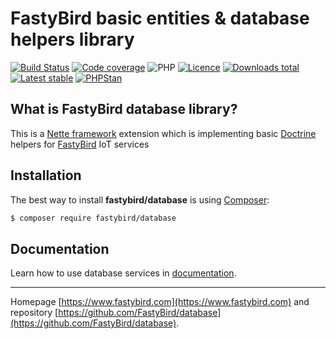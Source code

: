 # FastyBird basic entities & database helpers library

[![Build Status](https://img.shields.io/travis/com/FastyBird/database.svg?style=flat-square)](https://travis-ci.com/FastyBird/database)
[![Code coverage](https://img.shields.io/coveralls/FastyBird/database.svg?style=flat-square)](https://coveralls.io/r/FastyBird/database)
![PHP](https://img.shields.io/packagist/php-v/fastybird/database?style=flat-square)
[![Licence](https://img.shields.io/packagist/l/FastyBird/database.svg?style=flat-square)](https://packagist.org/packages/FastyBird/database)
[![Downloads total](https://img.shields.io/packagist/dt/FastyBird/database.svg?style=flat-square)](https://packagist.org/packages/FastyBird/database)
[![Latest stable](https://img.shields.io/packagist/v/FastyBird/database.svg?style=flat-square)](https://packagist.org/packages/FastyBird/database)
[![PHPStan](https://img.shields.io/badge/PHPStan-enabled-brightgreen.svg?style=flat-square)](https://github.com/phpstan/phpstan)

## What is FastyBird database library?

This is a [Nette framework](https://nette.org) extension which is implementing basic [Doctrine](https://www.doctrine-project.org/) helpers for [FastyBird](https://www.fastybird.com) IoT services

## Installation

The best way to install **fastybird/database** is using [Composer](http://getcomposer.org/):

```sh
$ composer require fastybird/database
```

## Documentation

Learn how to use database services in [documentation](https://github.com/FastyBird/database/blob/master/docs/en/index.md).

***
Homepage [https://www.fastybird.com](https://www.fastybird.com) and repository [https://github.com/FastyBird/database](https://github.com/FastyBird/database).
